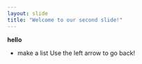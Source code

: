 ```yaml
---
layout: slide
title: "Welcome to our second slide!"
---
```

**hello**
* make a list
Use the left arrow to go back!
